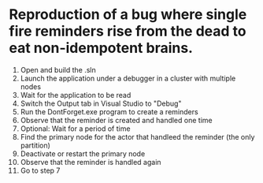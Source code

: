 # Reproduction of a bug where single fire reminders rise from the dead to eat non-idempotent brains.

1. Open and build the .sln
2. Launch the application under a debugger in a cluster with multiple nodes
3. Wait for the application to be read
4. Switch the Output tab in Visual Studio to "Debug"
5. Run the DontForget.exe program to create a reminders
6. Observe that the reminder is created and handled one time
7. Optional: Wait for a period of time
8. Find the primary node for the actor that handleed the reminder (the only partition)
9. Deactivate or restart the primary node
10. Observe that the reminder is handled again
11. Go to step 7